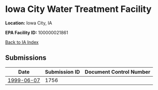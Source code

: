 # Iowa City Water Treatment Facility

**Location:** Iowa City, IA

**EPA Facility ID:** 100000021861

[Back to IA Index](../../index.md)

## Submissions

| Date | Submission ID | Document Control Number |
|------|--------------|-------------------------|
| [1999-06-07](submissions/1756.md) | 1756 |  |
